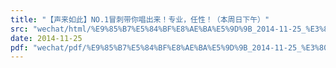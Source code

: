 ```yaml
---
title: "【声来如此】NO.1冒刺带你唱出来！专业，任性！（本周日下午）"
src: "wechat/html/%E9%85%B7%E5%84%BF%E8%AE%BA%E5%9D%9B_2014-11-25_%E3%80%90%E5%A3%B0%E6%9D%A5%E5%A6%82%E6%AD%A4%E3%80%91NO.1%E5%86%92%E5%88%BA%E5%B8%A6%E4%BD%A0%E5%94%B1%E5%87%BA%E6%9D%A5%EF%BC%81%E4%B8%93%E4%B8%9A%EF%BC%8C%E4%BB%BB%E6%80%A7%EF%BC%81%EF%BC%88%E6%9C%AC%E5%91%A8%E6%97%A5%E4%B8%8B%E5%8D%88%EF%BC%89.html"
date: 2014-11-25
pdf: "wechat/pdf/%E9%85%B7%E5%84%BF%E8%AE%BA%E5%9D%9B_2014-11-25_%E3%80%90%E5%A3%B0%E6%9D%A5%E5%A6%82%E6%AD%A4%E3%80%91NO.1%E5%86%92%E5%88%BA%E5%B8%A6%E4%BD%A0%E5%94%B1%E5%87%BA%E6%9D%A5%EF%BC%81%E4%B8%93%E4%B8%9A%EF%BC%8C%E4%BB%BB%E6%80%A7%EF%BC%81%EF%BC%88%E6%9C%AC%E5%91%A8%E6%97%A5%E4%B8%8B%E5%8D%88%EF%BC%89.pdf"
---
```

